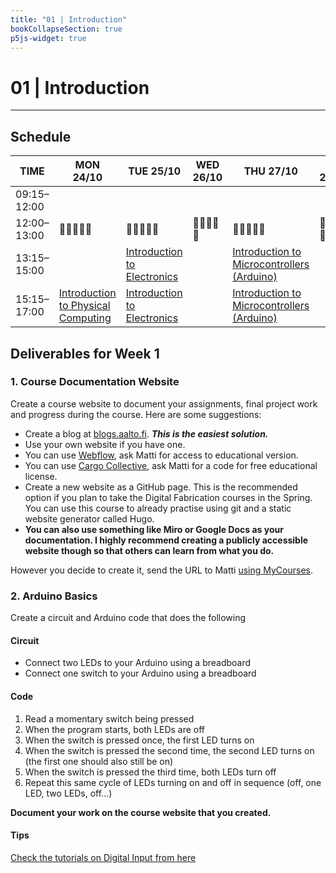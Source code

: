 ```yaml
---
title: "01 | Introduction"
bookCollapseSection: true
p5js-widget: true
---
```


# 01 | Introduction

---

## Schedule

<div class="calendar">

| TIME | MON 24/10 | TUE 25/10 | WED 26/10 | THU 27/10 | FRI 28/10 |
| --- | --- | --- | --- | --- | --- |
| 09:15–12:00 |  |  |  |  |  |
| 12:00–13:00| 🥗🍜🍱🍝🍕 | 🥗🍜🍱🍝🍕 | 🥗🍜🍱🍝🍕 | 🥗🍜🍱🍝🍕 | 🥗🍜🍱🍝🍕 |
| 13:15–15:00 |  | [Introduction to Electronics](./lesson-01) |  | [Introduction to Microcontrollers (Arduino)](./lesson-02) |  |
| 15:15–17:00 | [Introduction to Physical Computing](./lecture) | [Introduction to Electronics](./lesson-01) |  | [Introduction to Microcontrollers (Arduino)](./lesson-02) |  |

</div> 

## Deliverables for Week 1

### 1. Course Documentation Website

Create a course website to document your assignments, final project work and progress during the course. Here are some suggestions:
- Create a blog at [blogs.aalto.fi](https://blogs.aalto.fi/). ***This is the easiest solution.***
- Use your own website if you have one.
- You can use [Webflow](https://webflow.com/), ask Matti for access to educational version.
- You can use [Cargo Collective](https://cargo.site/), ask Matti for a code for free educational license.
- Create a new website as a GitHub page. This is the recommended option if you plan to take the Digital Fabrication courses in the Spring. You can use this course to already practise using git and a static website generator called Hugo.
- **You can also use something like Miro or Google Docs as your documentation. I highly recommend creating a publicly accessible website though so that others can learn from what you do.**

However you decide to create it, send the URL to Matti [using MyCourses](https://mycourses.aalto.fi/course/view.php?id=37545&section=1).

### 2. Arduino Basics

Create a circuit and Arduino code that does the following

#### Circuit
- Connect two LEDs to your Arduino using a breadboard
- Connect one switch to your Arduino using a breadboard

#### Code
1. Read a momentary switch being pressed
2. When the program starts, both LEDs are off
3. When the switch is pressed once, the first LED turns on
4. When the switch is pressed the second time, the second LED turns on (the first one should also still be on)
5. When the switch is pressed the third time, both LEDs turn off
6. Repeat this same cycle of LEDs turning on and off in sequence (off, one LED, two LEDs, off...)

**Document your work on the course website that you created.**

#### Tips
[Check the tutorials on Digital Input from here](../../../tutorials/arduino-and-electronics/arduino/)